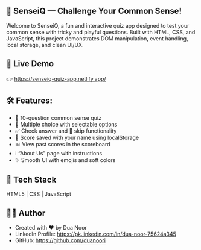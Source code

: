 ## 🧠 SenseiQ — Challenge Your Common Sense!
Welcome to SenseiQ, a fun and interactive quiz app designed to test your common sense with tricky and playful questions. Built with HTML, CSS, and JavaScript, this project demonstrates DOM manipulation, event handling, local storage, and clean UI/UX.

## 🚀 Live Demo
👉 https://senseiq-quiz-app.netlify.app/

## 🛠️ Features:
- 🧩 10-question common sense quiz
- 🔘 Multiple choice with selectable options
- ✅ Check answer and 🔄 skip functionality
- 🧠 Score saved with your name using localStorage
- 📊 View past scores in the scoreboard
- ℹ️ “About Us” page with instructions
- ✨ Smooth UI with emojis and soft colors

## 📁 Tech Stack 
HTML5 | CSS | JavaScript

## 🙋‍♀️ Author
- Created with ❤️ by Dua Noor
- LinkedIn Profile: https://pk.linkedin.com/in/dua-noor-75624a345
- GitHub: https://github.com/duanoori
